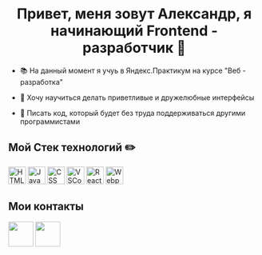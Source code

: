 <h1 align="center"> Привет, меня зовут Александр, я начинающий Frontend - разработчик 👋</h1> 

- 📚 На данный момент я учуь в Яндекс.Практикум на курсе "Веб - разработка"

 - 👷 Хочу научиться делать приветливые и дружелюбные интерфейсы

 - 👯 Писать код, который будет без труда поддерживаться другими программистами
  
  ## Мой Стек технологий ✏️
  <p>
  <img src="https://cdn.icon-icons.com/icons2/2107/PNG/512/file_type_html_icon_130541.png" alt="HTML" height="35">
  <img src="https://cdn.icon-icons.com/icons2/2108/PNG/512/javascript_icon_130900.png" alt="JavaScript" height="35">
  <img src="https://cdn.icon-icons.com/icons2/2107/PNG/512/file_type_css_icon_130661.png" alt="CSS" height="35">
  <img src="https://cdn.icon-icons.com/icons2/2699/PNG/512/visualstudio_code_logo_icon_170247.png" alt="VSCode" height="35">
  <img src="https://cdn.icon-icons.com/icons2/2108/PNG/512/react_icon_130845.png" alt="React" height="35">
  <img src="https://cdn.icon-icons.com/icons2/2415/PNG/512/webpack_original_logo_icon_146300.png" alt="Webpack" height="35">
 
 ## Мои контакты
  [<img src="https://cdn.icon-icons.com/icons2/923/PNG/512/telegram_icon-icons.com_72055.png" height="50">](https://t.me/VisVies)
  [<img src="https://cdn.icon-icons.com/icons2/2631/PNG/512/gmail_new_logo_icon_159149.png" height="50">](mailto:artempudovkin@gmail.com)
